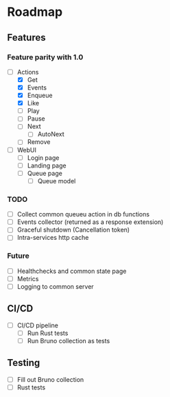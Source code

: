 # Roadmap

## Features

### Feature parity with 1.0

- [ ] Actions
  - [x] Get
  - [x] Events
  - [x] Enqueue
  - [x] Like
  - [ ] Play
  - [ ] Pause
  - [ ] Next
    - [ ] AutoNext
  - [ ] Remove
- [ ] WebUI
  - [ ] Login page
  - [ ] Landing page
  - [ ] Queue page
    - [ ] Queue model

### TODO

- [ ] Collect common queueu action in db functions
- [ ] Events collector (returned as a response extension)
- [ ] Graceful shutdown (Cancellation token)
- [ ] Intra-services http cache

### Future

- [ ] Healthchecks and common state page
- [ ] Metrics
- [ ] Logging to common server

## CI/CD

- [ ] CI/CD pipeline
  - [ ] Run Rust tests
  - [ ] Run Bruno collection as tests

## Testing

- [ ] Fill out Bruno collection
- [ ] Rust tests
